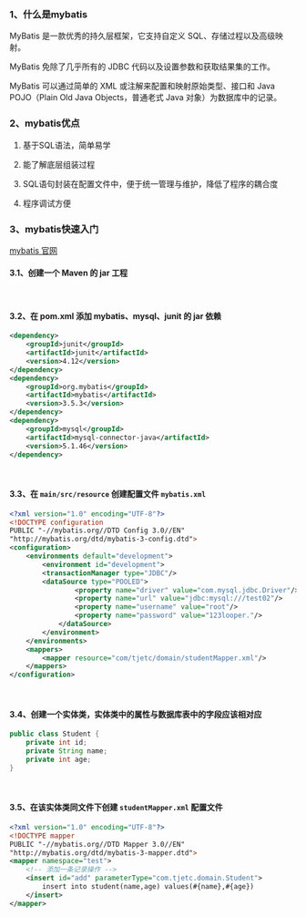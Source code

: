 ### 1、什么是mybatis 

MyBatis 是一款优秀的持久层框架，它支持自定义 SQL、存储过程以及高级映射。

MyBatis 免除了几乎所有的 JDBC 代码以及设置参数和获取结果集的工作。

MyBatis 可以通过简单的 XML 或注解来配置和映射原始类型、接口和 Java POJO（Plain Old Java Objects，普通老式 Java 对象）为数据库中的记录。

 

### 2、mybatis优点

1. 基于SQL语法，简单易学

2. 能了解底层组装过程

3. SQL语句封装在配置文件中，便于统一管理与维护，降低了程序的耦合度

4. 程序调试方便



### 3、mybatis快速入门

[mybatis 官网](https://mybatis.org/mybatis-3/zh/getting-started.html)

#### 3.1、创建一个 Maven 的 jar 工程

<br>

#### 3.2、在 pom.xml 添加 mybatis、mysql、junit 的 jar 依赖

~~~xml
<dependency>
    <groupId>junit</groupId>
    <artifactId>junit</artifactId>
    <version>4.12</version>
</dependency>
<dependency>
    <groupId>org.mybatis</groupId>
    <artifactId>mybatis</artifactId>
    <version>3.5.3</version>
</dependency>
<dependency>
    <groupId>mysql</groupId>
    <artifactId>mysql-connector-java</artifactId>
    <version>5.1.46</version>
</dependency>
~~~

<br>

#### 3.3、在 `main/src/resource` 创建配置文件 `mybatis.xml`

~~~xml
<?xml version="1.0" encoding="UTF-8"?>
<!DOCTYPE configuration
PUBLIC "-//mybatis.org//DTD Config 3.0//EN"
"http://mybatis.org/dtd/mybatis-3-config.dtd">
<configuration>
	<environments default="development">
		<environment id="development">
		<transactionManager type="JDBC"/>
		<dataSource type="POOLED">
				<property name="driver" value="com.mysql.jdbc.Driver"/>
				<property name="url" value="jdbc:mysql:///test02"/>
				<property name="username" value="root"/>
				<property name="password" value="123looper."/>
			</dataSource>
		</environment>
	</environments>
	<mappers>
		<mapper resource="com/tjetc/domain/studentMapper.xml"/>
	</mappers>
</configuration>
~~~

<br>

#### 3.4、创建一个实体类，实体类中的属性与数据库表中的字段应该相对应

~~~java
public class Student {
	private int id;
	private String name;
	private int age;
}
~~~

<br>

#### 3.5、在该实体类同文件下创建 `studentMapper.xml` 配置文件

~~~xml
<?xml version="1.0" encoding="UTF-8"?>
<!DOCTYPE mapper
PUBLIC "-//mybatis.org//DTD Mapper 3.0//EN"
"http://mybatis.org/dtd/mybatis-3-mapper.dtd">
<mapper namespace="test">
    <!-- 添加一条记录操作 -->
	<insert id="add" parameterType="com.tjetc.domain.Student">
		insert into student(name,age) values(#{name},#{age})
	</insert>
</mapper>
~~~













